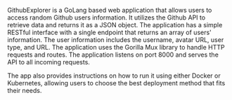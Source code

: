 GithubExplorer is a GoLang based web application that allows users to access random Github users information. 
It utilizes the Github API to retrieve data and returns it as a JSON object. 
The application has a simple RESTful interface with a single endpoint that returns an array of users' information. 
The user information includes the username, avatar URL, user type, and URL. The application uses the Gorilla Mux library to handle HTTP requests and routes. 
The application listens on port 8000 and serves the API to all incoming requests.

The app also provides instructions on how to run it using either Docker or Kubernetes, allowing users to choose the best deployment method that fits their needs.

